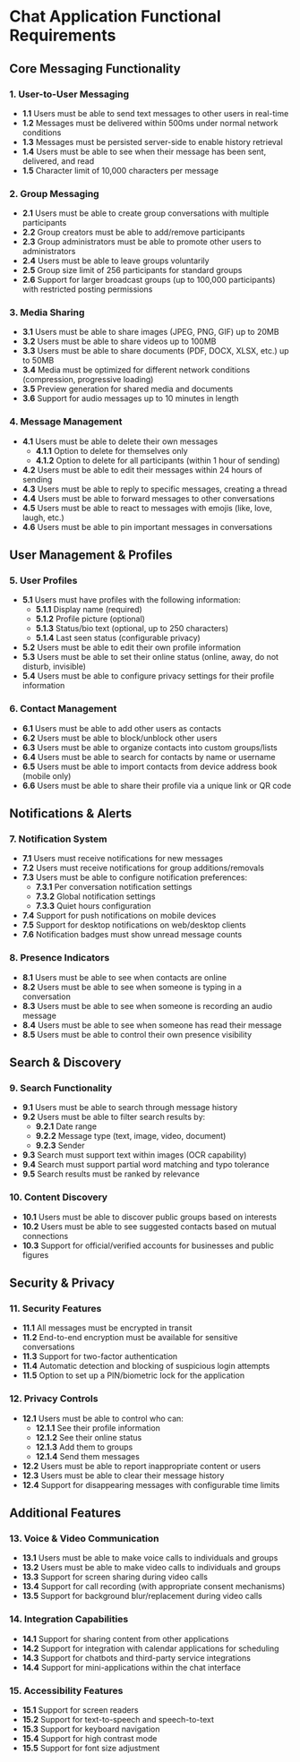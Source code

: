 # Chat Application Functional Requirements

## Core Messaging Functionality

### 1. User-to-User Messaging
- **1.1** Users must be able to send text messages to other users in real-time
- **1.2** Messages must be delivered within 500ms under normal network conditions
- **1.3** Messages must be persisted server-side to enable history retrieval
- **1.4** Users must be able to see when their message has been sent, delivered, and read
- **1.5** Character limit of 10,000 characters per message

### 2. Group Messaging
- **2.1** Users must be able to create group conversations with multiple participants
- **2.2** Group creators must be able to add/remove participants
- **2.3** Group administrators must be able to promote other users to administrators
- **2.4** Users must be able to leave groups voluntarily
- **2.5** Group size limit of 256 participants for standard groups
- **2.6** Support for larger broadcast groups (up to 100,000 participants) with restricted posting permissions

### 3. Media Sharing
- **3.1** Users must be able to share images (JPEG, PNG, GIF) up to 20MB
- **3.2** Users must be able to share videos up to 100MB
- **3.3** Users must be able to share documents (PDF, DOCX, XLSX, etc.) up to 50MB
- **3.4** Media must be optimized for different network conditions (compression, progressive loading)
- **3.5** Preview generation for shared media and documents
- **3.6** Support for audio messages up to 10 minutes in length

### 4. Message Management
- **4.1** Users must be able to delete their own messages
  - **4.1.1** Option to delete for themselves only
  - **4.1.2** Option to delete for all participants (within 1 hour of sending)
- **4.2** Users must be able to edit their messages within 24 hours of sending
- **4.3** Users must be able to reply to specific messages, creating a thread
- **4.4** Users must be able to forward messages to other conversations
- **4.5** Users must be able to react to messages with emojis (like, love, laugh, etc.)
- **4.6** Users must be able to pin important messages in conversations

## User Management & Profiles

### 5. User Profiles
- **5.1** Users must have profiles with the following information:
  - **5.1.1** Display name (required)
  - **5.1.2** Profile picture (optional)
  - **5.1.3** Status/bio text (optional, up to 250 characters)
  - **5.1.4** Last seen status (configurable privacy)
- **5.2** Users must be able to edit their own profile information
- **5.3** Users must be able to set their online status (online, away, do not disturb, invisible)
- **5.4** Users must be able to configure privacy settings for their profile information

### 6. Contact Management
- **6.1** Users must be able to add other users as contacts
- **6.2** Users must be able to block/unblock other users
- **6.3** Users must be able to organize contacts into custom groups/lists
- **6.4** Users must be able to search for contacts by name or username
- **6.5** Users must be able to import contacts from device address book (mobile only)
- **6.6** Users must be able to share their profile via a unique link or QR code

## Notifications & Alerts

### 7. Notification System
- **7.1** Users must receive notifications for new messages
- **7.2** Users must receive notifications for group additions/removals
- **7.3** Users must be able to configure notification preferences:
  - **7.3.1** Per conversation notification settings
  - **7.3.2** Global notification settings
  - **7.3.3** Quiet hours configuration
- **7.4** Support for push notifications on mobile devices
- **7.5** Support for desktop notifications on web/desktop clients
- **7.6** Notification badges must show unread message counts

### 8. Presence Indicators
- **8.1** Users must be able to see when contacts are online
- **8.2** Users must be able to see when someone is typing in a conversation
- **8.3** Users must be able to see when someone is recording an audio message
- **8.4** Users must be able to see when someone has read their message
- **8.5** Users must be able to control their own presence visibility

## Search & Discovery

### 9. Search Functionality
- **9.1** Users must be able to search through message history
- **9.2** Users must be able to filter search results by:
  - **9.2.1** Date range
  - **9.2.2** Message type (text, image, video, document)
  - **9.2.3** Sender
- **9.3** Search must support text within images (OCR capability)
- **9.4** Search must support partial word matching and typo tolerance
- **9.5** Search results must be ranked by relevance

### 10. Content Discovery
- **10.1** Users must be able to discover public groups based on interests
- **10.2** Users must be able to see suggested contacts based on mutual connections
- **10.3** Support for official/verified accounts for businesses and public figures

## Security & Privacy

### 11. Security Features
- **11.1** All messages must be encrypted in transit
- **11.2** End-to-end encryption must be available for sensitive conversations
- **11.3** Support for two-factor authentication
- **11.4** Automatic detection and blocking of suspicious login attempts
- **11.5** Option to set up a PIN/biometric lock for the application

### 12. Privacy Controls
- **12.1** Users must be able to control who can:
  - **12.1.1** See their profile information
  - **12.1.2** See their online status
  - **12.1.3** Add them to groups
  - **12.1.4** Send them messages
- **12.2** Users must be able to report inappropriate content or users
- **12.3** Users must be able to clear their message history
- **12.4** Support for disappearing messages with configurable time limits

## Additional Features

### 13. Voice & Video Communication
- **13.1** Users must be able to make voice calls to individuals and groups
- **13.2** Users must be able to make video calls to individuals and groups
- **13.3** Support for screen sharing during video calls
- **13.4** Support for call recording (with appropriate consent mechanisms)
- **13.5** Support for background blur/replacement during video calls

### 14. Integration Capabilities
- **14.1** Support for sharing content from other applications
- **14.2** Support for integration with calendar applications for scheduling
- **14.3** Support for chatbots and third-party service integrations
- **14.4** Support for mini-applications within the chat interface

### 15. Accessibility Features
- **15.1** Support for screen readers
- **15.2** Support for text-to-speech and speech-to-text
- **15.3** Support for keyboard navigation
- **15.4** Support for high contrast mode
- **15.5** Support for font size adjustment
